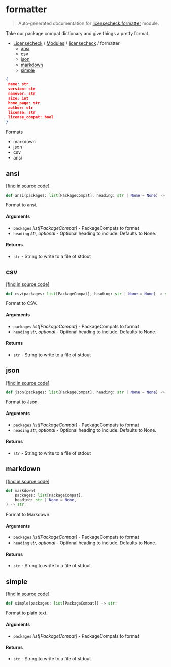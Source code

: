 # formatter

> Auto-generated documentation for [licensecheck.formatter](../../licensecheck/formatter.py) module.

Take our package compat dictionary and give things a pretty format.

- [Licensecheck](../README.md#licensecheck-index) / [Modules](../README.md#licensecheck-modules) / [licensecheck](index.md#licensecheck) / formatter
    - [ansi](#ansi)
    - [csv](#csv)
    - [json](#json)
    - [markdown](#markdown)
    - [simple](#simple)

```json
{
 name: str
 version: str
 namever: str
 size: int
 home_page: str
 author: str
 license: str
 license_compat: bool
}
```

Formats

- markdown
- json
- csv
- ansi

## ansi

[[find in source code]](../../licensecheck/formatter.py#L141)

```python
def ansi(packages: list[PackageCompat], heading: str | None = None) -> str:
```

Format to ansi.

#### Arguments

- `packages` *list[PackageCompat]* - PackageCompats to format
- `heading` *str, optional* - Optional heading to include. Defaults to None.

#### Returns

- `str` - String to write to a file of stdout

## csv

[[find in source code]](../../licensecheck/formatter.py#L99)

```python
def csv(packages: list[PackageCompat], heading: str | None = None) -> str:
```

Format to CSV.

#### Arguments

- `packages` *list[PackageCompat]* - PackageCompats to format
- `heading` *str, optional* - Optional heading to include. Defaults to None.

#### Returns

- `str` - String to write to a file of stdout

## json

[[find in source code]](../../licensecheck/formatter.py#L79)

```python
def json(packages: list[PackageCompat], heading: str | None = None) -> str:
```

Format to Json.

#### Arguments

- `packages` *list[PackageCompat]* - PackageCompats to format
- `heading` *str, optional* - Optional heading to include. Defaults to None.

#### Returns

- `str` - String to write to a file of stdout

## markdown

[[find in source code]](../../licensecheck/formatter.py#L40)

```python
def markdown(
    packages: list[PackageCompat],
    heading: str | None = None,
) -> str:
```

Format to Markdown.

#### Arguments

- `packages` *list[PackageCompat]* - PackageCompats to format
- `heading` *str, optional* - Optional heading to include. Defaults to None.

#### Returns

- `str` - String to write to a file of stdout

## simple

[[find in source code]](../../licensecheck/formatter.py#L194)

```python
def simple(packages: list[PackageCompat]) -> str:
```

Format to plain text.

#### Arguments

- `packages` *list[PackageCompat]* - PackageCompats to format

#### Returns

- `str` - String to write to a file of stdout
